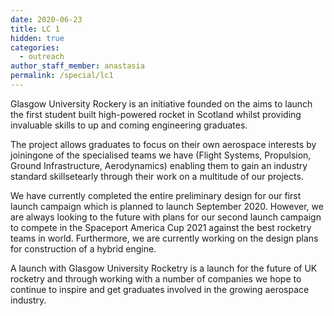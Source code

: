 ```yaml
---
date: 2020-06-23
title: LC 1
hidden: true
categories:
  - outreach
author_staff_member: anastasia
permalink: /special/lc1
---
```


Glasgow University Rockery is an initiative founded on the aims to launch the first student built high-powered rocket in Scotland whilst providing invaluable skills to up and coming engineering graduates. 

The project allows graduates to focus on their own aerospace interests by joiningone of the specialised teams we have (Flight Systems, Propulsion, Ground Infrastructure, Aerodynamics) enabling them to gain an industry standard skillsetearly through their work on a multitude of our projects.

We have currently completed the entire preliminary design for our first launch campaign which is planned to launch September 2020. However, we are always looking to the future with plans for our second launch campaign to compete in the Spaceport America Cup 2021 against the best rocketry teams in world. Furthermore, we are currently working on the design plans for construction of a hybrid engine.

A launch with Glasgow University Rocketry is a launch for the future of UK rocketry and through working with a number of companies we hope to continue to inspire and get graduates involved in the growing aerospace industry.
